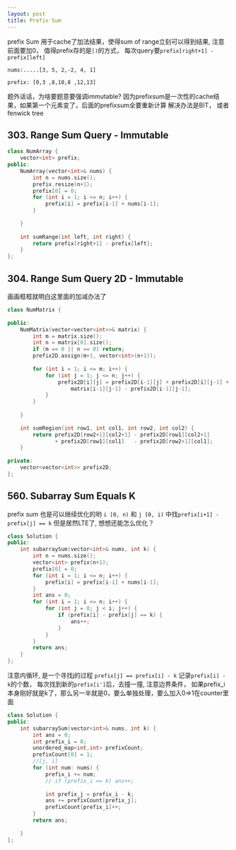 ```yaml
---
layout: post
title: Prefix Sum
---
```


prefix Sum 用于cache了加法结果，使得sum of range立刻可以得到结果, 注意前面要加0， 值得prefix存的是`[)`的方式，
每次query要`prefix[right+1] - prefix[left]`

`nums:.....[3, 5, 2,-2, 4, 1]`

`prefix: [0,3 ,8,10,8 ,12,13]`

题外话话，为啥要题意要强调immutable?
因为prefixsum是一次性的cache结果，如果第一个元素变了，后面的prefixsum全要重新计算
解决办法是BIT， 或者fenwick tree

## 303. Range Sum Query - Immutable

```cpp
class NumArray {
    vector<int> prefix;
public:
    NumArray(vector<int>& nums) {
        int n = nums.size();
        prefix.resize(n+1);
        prefix[0] = 0;
        for (int i = 1; i <= n; i++) {
            prefix[i] = prefix[i-1] + nums[i-1];
        }
        
    }
    
    int sumRange(int left, int right) {
        return prefix[right+1] - prefix[left];
    }
};
```

## 304. Range Sum Query 2D - Immutable

画画框框就明白这里面的加减办法了
```cpp
class NumMatrix {
    
public:
    NumMatrix(vector<vector<int>>& matrix) {
        int m = matrix.size();
        int n = matrix[0].size();
        if (m == 0 || n == 0) return;
        prefix2D.assign(m+1, vector<int>(n+1));
        
        for (int i = 1; i <= m; i++) {
            for (int j = 1; j <= n; j++) {
                prefix2D[i][j] = prefix2D[i-1][j] + prefix2D[i][j-1] +
                    matrix[i-1][j-1] - prefix2D[i-1][j-1];
            }
        }
        
    }
    
    int sumRegion(int row1, int col1, int row2, int col2) {
        return prefix2D[row2+1][col2+1] - prefix2D[row1][col2+1]
               + prefix2D[row1][col1]   - prefix2D[row2+1][col1];          
    }
    
private:
    vector<vector<int>> prefix2D;
};
```

## 560. Subarray Sum Equals K
prefix sum 也是可以继续优化的哟
`i [0, n)` 和 `j [0, i)` 中找`prefix[i+1] - prefix[j] == k` 但是居然LTE了, 想想还能怎么优化？

```cpp
class Solution {
public:
    int subarraySum(vector<int>& nums, int k) {
        int n = nums.size();
        vector<int> prefix(n+1);
        prefix[0] = 0;
        for (int i = 1; i <= n; i++) {
            prefix[i] = prefix[i-1] + nums[i-1];
        }
        int ans = 0;
        for (int i = 1; i <= n; i++) {
            for (int j = 0; j < i; j++) {
                if (prefix[i] - prefix[j] == k) {
                    ans++;
                }
            }
        }
        return ans;
    }
};
```

注意内循环, 是一个寻找j的过程 `prefix[j] == prefix[i] - k`
记录`prefix[i] - k`的个数， 每次找到新的`prefix[i']`后，去撞一撞, 注意边界条件， 如果prefix_i本身刚好就是k了，那么另一半就是0，要么单独处理，要么加入0=>1在counter里面

```cpp
class Solution {
public:
    int subarraySum(vector<int>& nums, int k) {
        int ans = 0;
        int prefix_i = 0;
        unordered_map<int,int> prefixCount;
        prefixCount[0] = 1;
        //[j, i]
        for (int num: nums) {
            prefix_i += num;
            // if (prefix_i == k) ans++;
            
            int prefix_j = prefix_i - k;
            ans += prefixCount[prefix_j];
            prefixCount[prefix_i]++;
        }
        return ans;
             
    }
};
```